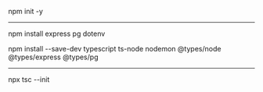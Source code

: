 npm init -y

---------

npm install express pg dotenv

npm install --save-dev typescript ts-node nodemon @types/node @types/express @types/pg

---------

npx tsc --init
